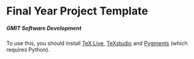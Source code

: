 # Final Year Project Template
##### GMIT Software Development

To use this, you should install [TeX Live](https://www.tug.org/texlive/), [TeXstudio](http://www.texstudio.org/) and [Pygments](http://pygments.org/download/) (which requires Python).